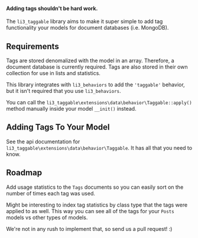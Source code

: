 #### Adding tags shouldn't be hard work.

The `li3_taggable` library aims to make it super simple to add tag functionality your models for document databases (i.e. MongoDB).

## Requirements

Tags are stored denomalized with the model in an array.  Therefore, a document database is currently required.  Tags are
also stored in their own collection for use in lists and statistics.

This library integrates with `li3_behaviors` to add the `'taggable'` behavior, but it isn't required that you use `li3_behaviors`.

You can call the `li3_taggable\extensions\data\behavior\Taggable::apply()` method manually inside your model `__init()` instead.

## Adding Tags To Your Model

See the api documentation for `li3_taggable\extensions\data\behavior\Taggable`.  It has all that you need to know.

## Roadmap

Add usage statistics to the `Tags` documents so you can easily sort on the number of times each tag was used.

Might be interesting to index tag statistics by class type that the tags were applied to as well.  This
way you can see all of the tags for your `Posts` models vs other types of models.

We're not in any rush to implement that, so send us a pull request! :)

